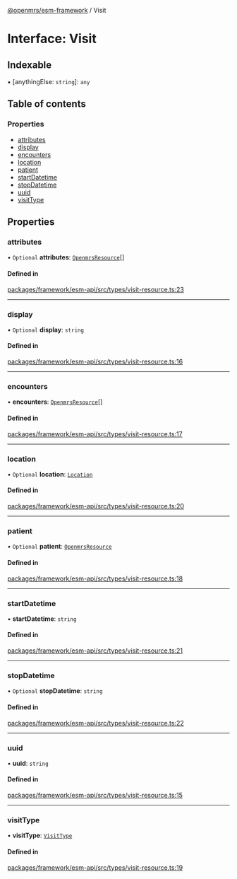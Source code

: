 [@openmrs/esm-framework](../API.md) / Visit

# Interface: Visit

## Indexable

▪ [anythingElse: `string`]: `any`

## Table of contents

### Properties

- [attributes](Visit.md#attributes)
- [display](Visit.md#display)
- [encounters](Visit.md#encounters)
- [location](Visit.md#location)
- [patient](Visit.md#patient)
- [startDatetime](Visit.md#startdatetime)
- [stopDatetime](Visit.md#stopdatetime)
- [uuid](Visit.md#uuid)
- [visitType](Visit.md#visittype)

## Properties

### attributes

• `Optional` **attributes**: [`OpenmrsResource`](OpenmrsResource.md)[]

#### Defined in

[packages/framework/esm-api/src/types/visit-resource.ts:23](https://github.com/nanfuka/openmrs-esm-core/blob/master/packages/framework/esm-api/src/types/visit-resource.ts#L23)

___

### display

• `Optional` **display**: `string`

#### Defined in

[packages/framework/esm-api/src/types/visit-resource.ts:16](https://github.com/nanfuka/openmrs-esm-core/blob/master/packages/framework/esm-api/src/types/visit-resource.ts#L16)

___

### encounters

• **encounters**: [`OpenmrsResource`](OpenmrsResource.md)[]

#### Defined in

[packages/framework/esm-api/src/types/visit-resource.ts:17](https://github.com/nanfuka/openmrs-esm-core/blob/master/packages/framework/esm-api/src/types/visit-resource.ts#L17)

___

### location

• `Optional` **location**: [`Location`](Location.md)

#### Defined in

[packages/framework/esm-api/src/types/visit-resource.ts:20](https://github.com/nanfuka/openmrs-esm-core/blob/master/packages/framework/esm-api/src/types/visit-resource.ts#L20)

___

### patient

• `Optional` **patient**: [`OpenmrsResource`](OpenmrsResource.md)

#### Defined in

[packages/framework/esm-api/src/types/visit-resource.ts:18](https://github.com/nanfuka/openmrs-esm-core/blob/master/packages/framework/esm-api/src/types/visit-resource.ts#L18)

___

### startDatetime

• **startDatetime**: `string`

#### Defined in

[packages/framework/esm-api/src/types/visit-resource.ts:21](https://github.com/nanfuka/openmrs-esm-core/blob/master/packages/framework/esm-api/src/types/visit-resource.ts#L21)

___

### stopDatetime

• `Optional` **stopDatetime**: `string`

#### Defined in

[packages/framework/esm-api/src/types/visit-resource.ts:22](https://github.com/nanfuka/openmrs-esm-core/blob/master/packages/framework/esm-api/src/types/visit-resource.ts#L22)

___

### uuid

• **uuid**: `string`

#### Defined in

[packages/framework/esm-api/src/types/visit-resource.ts:15](https://github.com/nanfuka/openmrs-esm-core/blob/master/packages/framework/esm-api/src/types/visit-resource.ts#L15)

___

### visitType

• **visitType**: [`VisitType`](VisitType.md)

#### Defined in

[packages/framework/esm-api/src/types/visit-resource.ts:19](https://github.com/nanfuka/openmrs-esm-core/blob/master/packages/framework/esm-api/src/types/visit-resource.ts#L19)
